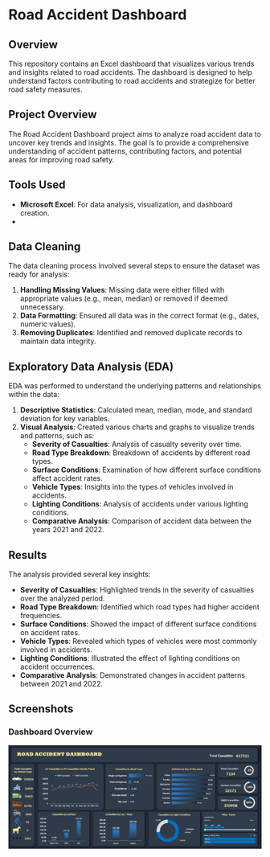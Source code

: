 # Road Accident Dashboard

## Overview
This repository contains an Excel dashboard that visualizes various trends and insights related to road accidents.
The dashboard is designed to help understand factors contributing to road accidents and strategize for better road safety measures.

## Project Overview
The Road Accident Dashboard project aims to analyze road accident data to uncover key trends and insights. The goal is to provide a comprehensive understanding of accident patterns, contributing factors, and potential areas for improving road safety.

## Tools Used
- **Microsoft Excel**: For data analysis, visualization, and dashboard creation.
- 
## Data Cleaning
The data cleaning process involved several steps to ensure the dataset was ready for analysis:
1. **Handling Missing Values**: Missing data were either filled with appropriate values (e.g., mean, median) or removed if deemed unnecessary.
2. **Data Formatting**: Ensured all data was in the correct format (e.g., dates, numeric values).
3. **Removing Duplicates**: Identified and removed duplicate records to maintain data integrity.

## Exploratory Data Analysis (EDA)

EDA was performed to understand the underlying patterns and relationships within the data:
1. **Descriptive Statistics**: Calculated mean, median, mode, and standard deviation for key variables.
2. **Visual Analysis**: Created various charts and graphs to visualize trends and patterns, such as:
   - **Severity of Casualties**: Analysis of casualty severity over time.
   - **Road Type Breakdown**: Breakdown of accidents by different road types.
   - **Surface Conditions**: Examination of how different surface conditions affect accident rates.
   - **Vehicle Types**: Insights into the types of vehicles involved in accidents.
   - **Lighting Conditions**: Analysis of accidents under various lighting conditions.
   - **Comparative Analysis**: Comparison of accident data between the years 2021 and 2022.

## Results
The analysis provided several key insights:
- **Severity of Casualties**: Highlighted trends in the severity of casualties over the analyzed period.
- **Road Type Breakdown**: Identified which road types had higher accident frequencies.
- **Surface Conditions**: Showed the impact of different surface conditions on accident rates.
- **Vehicle Types**: Revealed which types of vehicles were most commonly involved in accidents.
- **Lighting Conditions**: Illustrated the effect of lighting conditions on accident occurrences.
- **Comparative Analysis**: Demonstrated changes in accident patterns between 2021 and 2022.


## Screenshots

### Dashboard Overview
![Dashboard Overview](Dashboard.png)

